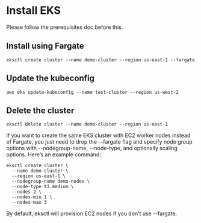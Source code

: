 # Install EKS

Please follow the prerequisites doc before this.

## Install using Fargate

```
eksctl create cluster --name demo-cluster --region us-east-1 --fargate
```

## Update the kubeconfig

```
aws eks update-kubeconfig --name test-cluster --region us-west-2
```

## Delete the cluster

```
eksctl delete cluster --name demo-cluster --region us-east-1
```

If you want to create the same EKS cluster with EC2 worker nodes instead of Fargate, you just need to drop the --fargate flag and specify node group options with --nodegroup-name, --node-type, and optionally scaling options.
Here’s an example command:

```
eksctl create cluster \
  --name demo-cluster \
  --region us-east-1 \
  --nodegroup-name demo-nodes \
  --node-type t3.medium \
  --nodes 2 \
  --nodes-min 1 \
  --nodes-max 3
```

By default, eksctl will provision EC2 nodes if you don’t use --fargate.
